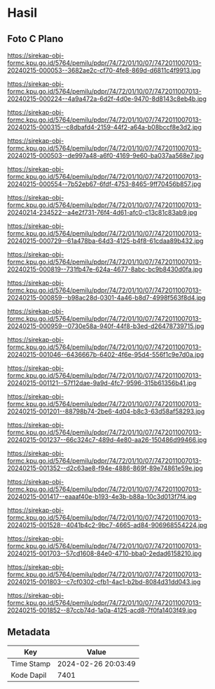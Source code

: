 # Hasil

## Foto C Plano

https://sirekap-obj-formc.kpu.go.id/5764/pemilu/pdpr/74/72/01/10/07/7472011007013-20240215-000053--3682ae2c-cf70-4fe8-869d-d6811c4f9913.jpg

https://sirekap-obj-formc.kpu.go.id/5764/pemilu/pdpr/74/72/01/10/07/7472011007013-20240215-000224--4a9a472a-6d2f-4d0e-9470-8d8143c8eb4b.jpg

https://sirekap-obj-formc.kpu.go.id/5764/pemilu/pdpr/74/72/01/10/07/7472011007013-20240215-000315--c8dbafd4-2159-44f2-a64a-b08bccf8e3d2.jpg

https://sirekap-obj-formc.kpu.go.id/5764/pemilu/pdpr/74/72/01/10/07/7472011007013-20240215-000503--de997a48-a6f0-4169-9e60-ba037aa568e7.jpg

https://sirekap-obj-formc.kpu.go.id/5764/pemilu/pdpr/74/72/01/10/07/7472011007013-20240215-000554--7b52eb67-6fdf-4753-8465-9ff70456b857.jpg

https://sirekap-obj-formc.kpu.go.id/5764/pemilu/pdpr/74/72/01/10/07/7472011007013-20240214-234522--a4e2f731-76f4-4d61-afc0-c13c81c83ab9.jpg

https://sirekap-obj-formc.kpu.go.id/5764/pemilu/pdpr/74/72/01/10/07/7472011007013-20240215-000729--61a478ba-64d3-4125-b4f8-61cdaa89b432.jpg

https://sirekap-obj-formc.kpu.go.id/5764/pemilu/pdpr/74/72/01/10/07/7472011007013-20240215-000819--731fb47e-624a-4677-8abc-bc9b8430d0fa.jpg

https://sirekap-obj-formc.kpu.go.id/5764/pemilu/pdpr/74/72/01/10/07/7472011007013-20240215-000859--b98ac28d-0301-4a46-b8d7-4998f563f8d4.jpg

https://sirekap-obj-formc.kpu.go.id/5764/pemilu/pdpr/74/72/01/10/07/7472011007013-20240215-000959--0730e58a-940f-44f8-b3ed-d26478739715.jpg

https://sirekap-obj-formc.kpu.go.id/5764/pemilu/pdpr/74/72/01/10/07/7472011007013-20240215-001046--6436667b-6402-4f6e-95d4-556f1c9e7d0a.jpg

https://sirekap-obj-formc.kpu.go.id/5764/pemilu/pdpr/74/72/01/10/07/7472011007013-20240215-001121--57f12dae-9a9d-4fc7-9596-315b61356b41.jpg

https://sirekap-obj-formc.kpu.go.id/5764/pemilu/pdpr/74/72/01/10/07/7472011007013-20240215-001201--88798b74-2be6-4d04-b8c3-63d58af58293.jpg

https://sirekap-obj-formc.kpu.go.id/5764/pemilu/pdpr/74/72/01/10/07/7472011007013-20240215-001237--66c324c7-489d-4e80-aa26-150486d99466.jpg

https://sirekap-obj-formc.kpu.go.id/5764/pemilu/pdpr/74/72/01/10/07/7472011007013-20240215-001352--d2c63ae8-f94e-4886-869f-89e74861e59e.jpg

https://sirekap-obj-formc.kpu.go.id/5764/pemilu/pdpr/74/72/01/10/07/7472011007013-20240215-001417--eaaaf40e-b193-4e3b-b88a-10c3d013f7f4.jpg

https://sirekap-obj-formc.kpu.go.id/5764/pemilu/pdpr/74/72/01/10/07/7472011007013-20240215-001528--4041b4c2-9bc7-4665-ad84-906968554224.jpg

https://sirekap-obj-formc.kpu.go.id/5764/pemilu/pdpr/74/72/01/10/07/7472011007013-20240215-001703--57cd1608-84e0-4710-bba0-2edad6158210.jpg

https://sirekap-obj-formc.kpu.go.id/5764/pemilu/pdpr/74/72/01/10/07/7472011007013-20240215-001803--c7cf0302-cfb1-4ac1-b2bd-8084d31dd043.jpg

https://sirekap-obj-formc.kpu.go.id/5764/pemilu/pdpr/74/72/01/10/07/7472011007013-20240215-001852--87ccb74d-1a0a-4125-acd8-7f0fa1403f49.jpg


## Metadata

| Key        | Value               |
| ---------- | ------------------- |
| Time Stamp | 2024-02-26 20:03:49 |
| Kode Dapil | 7401                |



